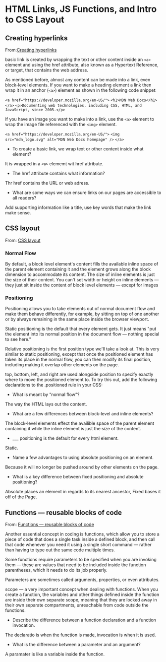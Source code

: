 # HTML Links, JS Functions, and Intro to CSS Layout

## Creating hyperlinks

From:[Creating hyperlinks](https://developer.mozilla.org/en-US/docs/Learn/HTML/Introduction_to_HTML/Creating_hyperlinks)

 basic link is created by wrapping the text or other content inside an `<a>` element and using the href attribute, also known as a Hypertext Reference, or target, that contains the web address.

As mentioned before, almost any content can be made into a link, even block-level elements. If you want to make a heading element a link then wrap it in an anchor (`<a>`) element as shown in the following code snippet:

`<a href="https://developer.mozilla.org/en-US/">`
  `<h1>MDN Web Docs</h1>`
`</a>`
`<p>Documenting web technologies, including CSS, HTML, and JavaScript, since 2005.</p>`

If you have an image you want to make into a link, use the `<a>` element to wrap the image file referenced with the `<img>` element.

`<a href="https://developer.mozilla.org/en-US/">`
  `<img src="mdn_logo.svg" alt="MDN Web Docs homepage" />`
`</a>`

- To create a basic link, we wrap text or other content inside what element?

It is wrapped in a `<a>` elememt wit href attribute.

- The href attribute contains what information?

Thr href contains the URL or web adress.

- What are some ways we can ensure links on our pages are accessible to all readers?

Add supporting information like a title, use key words that make the link make sense.

## CSS layout

From: [CSS layout](https://developer.mozilla.org/en-US/docs/Learn/CSS/CSS_layout)

### Normal Flow

By default, a block level element's content fills the available inline space of the parent element containing it and the element grows along the block dimension to accommodate its content. The size of inline elements is just the size of their content. You can't set width or height on inline elements — they just sit inside the content of block level elements — except for images

### Positioning

Positioning allows you to take elements out of normal document flow and make them behave differently, for example, by sitting on top of one another or by always remaining in the same place inside the browser viewport.

Static positioning is the default that every element gets. It just means "put the element into its normal position in the document flow — nothing special to see here."

Relative positioning is the first position type we'll take a look at. This is very similar to static positioning, except that once the positioned element has taken its place in the normal flow, you can then modify its final position, including making it overlap other elements on the page.

top, bottom, left, and right are used alongside position to specify exactly where to move the positioned element to. To try this out, add the following declarations to the .positioned rule in your CSS:

- What is meant by “normal flow”?

The way the HTML lays out the content.

- What are a few differences between block-level and inline elements?

The block-level elements effect the availible space of the parent element containing it while the inline element is just the size of the content.

- ___ positioning is the default for every html element.

Static.

- Name a few advantages to using absolute positioning on an element.

Because it will no longer be pushed around by other elements on the page.

- What is a key difference between fixed positioning and absolute positioning?

Absolute places an element in regards to its nearest ancestor, Fixed bases it off of the Page.

## Functions — reusable blocks of code

From: [Functions — reusable blocks of code](https://developer.mozilla.org/en-US/docs/Learn/JavaScript/Building_blocks/Functions)

Another essential concept in coding is functions, which allow you to store a piece of code that does a single task inside a defined block, and then call that code whenever you need it using a single short command — rather than having to type out the same code multiple times.

Some functions require parameters to be specified when you are invoking them — these are values that need to be included inside the function parentheses, which it needs to do its job properly.

Parameters are sometimes called arguments, properties, or even attributes.

scope — a very important concept when dealing with functions. When you create a function, the variables and other things defined inside the function are inside their own separate scope, meaning that they are locked away in their own separate compartments, unreachable from code outside the functions.

- Describe the difference between a function declaration and a function invocation.

The declaratio  is when the function is made, invocation is when it is used.

- What is the difference between a parameter and an argument?

A paramater is like a variable inside the function.

